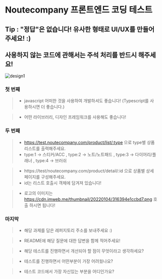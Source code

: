 # **Noutecompany 프론트엔드 코딩 테스트**



## **Tip : "정답"은 없습니다! 유사한 형태로 UI/UX를 만들어 주세요! :) <br> <br> 사용하지 않는 코드에 관해서는 주석 처리를 반드시 해주세요!**


![design1](https://user-images.githubusercontent.com/89061387/148358662-b255d722-082a-4cd7-a983-95e625bdb98e.png)





### **첫 번째**


> * javascript 어떠한 것을 사용하여 개발하셔도 좋습니다! (Typescript를 사용하시면 더 좋습니다.)


> * 어떤 라이브러리, 디자인 프레임워크를 사용해도 좋습니다!




### **두 번째**

> * https://test.noutecompany.com/product/list/:type 으로 type별 상품리스트를 출력해주세요.
> * type:1 -> 스티커/ACC ,  type:2 -> 노트/노트패드 , type:3 -> 다이어리/플래너 , type:4 -> 브러쉬


> * https://test/noutecompany.com/product/detail/:id 으로 상품별 상세페이지를 구성해주세요.
> * id는 리스트 호출시 객체에 담겨져 있습니다!


> * 로고의 이미지는 https://cdn.imweb.me/thumbnail/20220104/316394e1ccbd7.png 호출 하시면 됩니다!






### **마지막**

> * 해당 과제를 담은 레퍼지토리 주소를 보내주세요 :)


> * README에 해당 질문에 대한 답변을 함께 적어주세요!


> * 해당 테스트를 진행하면서 개선되야 할 점이 무엇이라고 생각하세요?


> * 테스트를 진행하면서 어떤부분이 가장 어려웠나요?


> * 테스트 코드에서 가장 자신있는 부분을 어디인가요?
